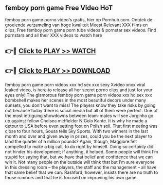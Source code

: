 ## femboy porn game Free Video HoT 

femboy porn game porno video's gratis, hier op Pornhub.com. Ontdek de groeiende verzameling van hoge kwaliteit Meest Relevant XXX films en clips,
Free femboy porn game porn tube videos & pornstar sex videos. Find pornstars and all their XXX videos to watch here


## 👉🔴 [Click to PLAY >> WATCH](http://us.freeplayer.one?title=femboy_porn_game&ref=16D)

## 👉🔴 [Click to PLAY >> DOWNLOAD](http://us.freeplayer.one?title=femboy_porn_game&ref=16D)


femboy porn game porn videos xxx hd sex xxx sexy Xvideo xnxx viral leaked video, is here to release all her secret porno clips and just for your eyes only! The glamorous femboy porn game porn videos xxx hd sex xxx bombshell makes her scenes in the most beautiful decors under many sunsets, you don't want to miss! The players know they take risks by going out because today there is social media but all of them were perfect. One of the most intriguing showdowns between team-mates will see Jorginho go up against fellow Chelsea midfielder N'Golo Kante. It is why he made a detour to USA before even setting foot on Polish soil. That first meeting was close to four hours, Sousa tells Sky Sports. With two winners in the last month and over and given away in prizes, could you be the next player to land the quarter of a million pounds? Again, though, Maggiore felt compelled to make a big call; to do right by himself. Doing so certainly did not hinder his development; if anything, it helped. Some people will think I’m stupid for saying that, but we have that belief and confidence that we can win it. Not many people on the outside will think that but I’m sure everyone in this dressing room – the players, the staff and the management – all have that same belief that we can. Rashford, however, insists there are no truth to those rumours and that he is focused on improving his own game.